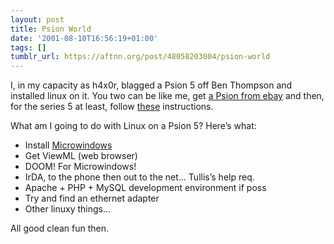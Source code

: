 ```yaml
---
layout: post
title: Psion World
date: '2001-08-10T16:56:19+01:00'
tags: []
tumblr_url: https://aftnn.org/post/48058203004/psion-world
---
```

<p>I, in my capacity as h4x0r, blagged a Psion 5 off Ben Thompson and installed linux on it. You two can be like me, get <a href="http://search.ebay.co.uk/search/search.dll?MfcISAPICommand=GetResult&amp;ht=1&amp;SortProperty=MetaEndSort&amp;query=Psion+5&amp;ebaytag1code=3&amp;shortcut=2&amp;maxRecordsReturned=300&amp;maxRecordsPerPage=50&amp;SortProperty=MetaEndSort">a Psion from ebay</a> and then, for the series 5 at least, follow <a href="http://bigwww.epfl.ch/kybic/psionS5/">these</a> instructions.</p>
<p>What am I going to do with Linux on a Psion 5? Here&rsquo;s what:</p>
<ul>
<li>Install <a href="http://www.microwindows.org/">Microwindows</a></li>
<li>Get ViewML (web browser)</li>
<li>DOOM! For Microwindows!</li>
<li>IrDA, to the phone then out to the net&hellip; Tullis&rsquo;s help req.</li>
<li>Apache + PHP + MySQL development environment if poss</li>
<li>Try and find an ethernet adapter</li>
<li>Other linuxy things&hellip;</li>
</ul>
<p>All good clean fun then.</p>
